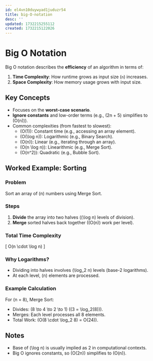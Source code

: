 ```yaml
---
id: el4vn10duywyad1juduzr54
title: big-O-notation
desc: ''
updated: 1732215255112
created: 1732215122026
---
```


# Big O Notation

Big O notation describes the **efficiency** of an algorithm in terms of:
1. **Time Complexity**: How runtime grows as input size (`n`) increases.
2. **Space Complexity**: How memory usage grows with input size.

## Key Concepts
- Focuses on the **worst-case scenario**.
- **Ignore constants** and low-order terms (e.g., \(2n + 5\) simplifies to \(O(n)\)).
- Common complexities (from fastest to slowest):
  - \(O(1)\): Constant time (e.g., accessing an array element).
  - \(O(\log n)\): Logarithmic (e.g., Binary Search).
  - \(O(n)\): Linear (e.g., iterating through an array).
  - \(O(n \log n)\): Linearithmic (e.g., Merge Sort).
  - \(O(n^2)\): Quadratic (e.g., Bubble Sort).

## Worked Example: Sorting
### Problem
Sort an array of \(n\) numbers using Merge Sort.

### Steps
1. **Divide** the array into two halves (\(\log n\) levels of division).
2. **Merge** sorted halves back together (\(O(n)\) work per level).

### Total Time Complexity
\[
O(n \cdot \log n)
\]

### Why Logarithms?
- Dividing into halves involves \(\log_2 n\) levels (base-2 logarithms).
- At each level, \(n\) elements are processed.

### Example Calculation
For \(n = 8\), Merge Sort:
- Divides: \(8 \to 4 \to 2 \to 1\) (\(3 = \log_2(8)\)).
- Merges: Each level processes all 8 elements.
- Total Work: \(O(8 \cdot \log_2 8) = O(24)\).

## Notes
- Base of \(\log n\) is usually implied as 2 in computational contexts.
- Big O ignores constants, so \(O(2n)\) simplifies to \(O(n)\).